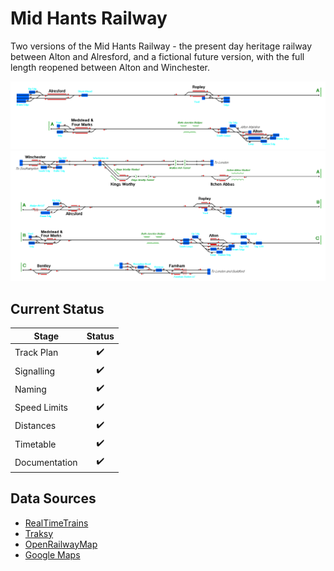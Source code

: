 # Mid Hants Railway
Two versions of the Mid Hants Railway - the present day heritage railway between Alton and Alresford, and a fictional future version, with the full length reopened between Alton and Winchester.

![Image of Current State of "Present" Map](Images/Mid_Hants_Railway_(Present).bmp)
![Image of Current State of "Fictional Future" Map](Images/Mid_Hants_Railway_(Fictional_Future).bmp)

## Current Status

| Stage         | Status        |
| ------------- |:-------------:|
| Track Plan     | :heavy_check_mark: |
| Signalling      | :heavy_check_mark:      |
| Naming | :heavy_check_mark:      |
| Speed Limits | :heavy_check_mark: |
| Distances | :heavy_check_mark: |
| Timetable | :heavy_check_mark: |
| Documentation | :heavy_check_mark: |


## Data Sources

- [RealTimeTrains](https://www.realtimetrains.co.uk/)
- [Traksy](https://traksy.uk/live)
- [OpenRailwayMap](https://www.openrailwaymap.org/)
- [Google Maps](https://www.google.co.uk/maps)
